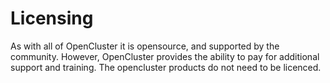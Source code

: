 # Licensing

As with all of OpenCluster it is opensource, and supported by the community.  However, OpenCluster provides the ability to pay for additional support and training.  The opencluster products do not need to be licenced.
